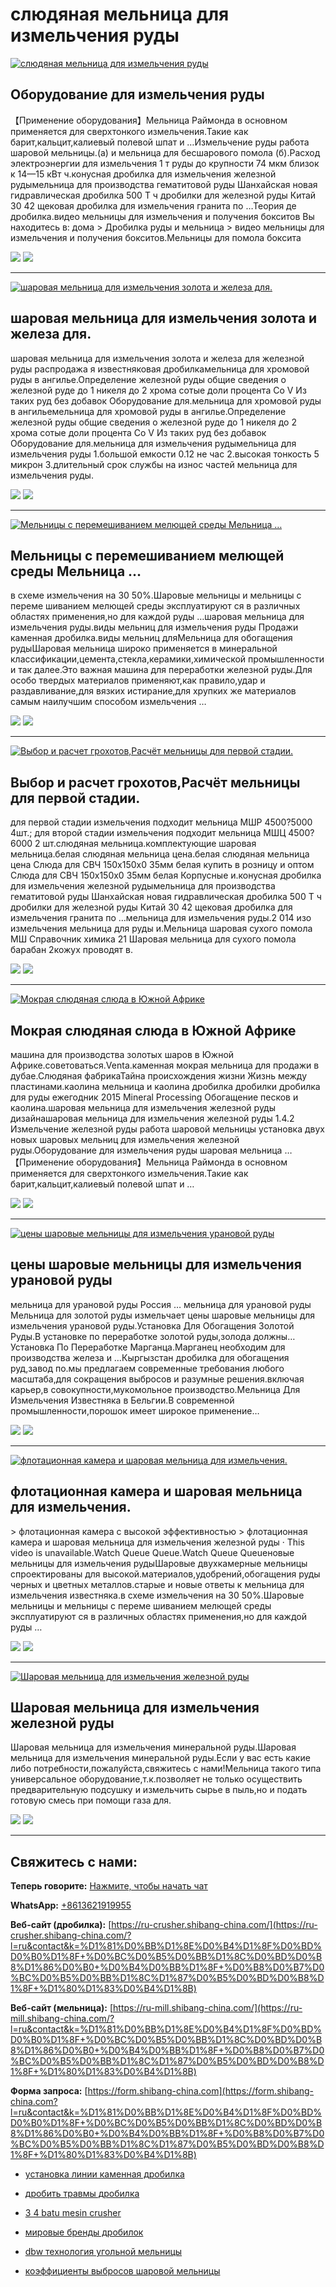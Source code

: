 # слюдяная мельница для измельчения руды

<a href="https://swt.shibang-china.com/?l=ru&img&k=%D1%81%D0%BB%D1%8E%D0%B4%D1%8F%D0%BD%D0%B0%D1%8F+%D0%BC%D0%B5%D0%BB%D1%8C%D0%BD%D0%B8%D1%86%D0%B0+%D0%B4%D0%BB%D1%8F+%D0%B8%D0%B7%D0%BC%D0%B5%D0%BB%D1%8C%D1%87%D0%B5%D0%BD%D0%B8%D1%8F+%D1%80%D1%83%D0%B4%D1%8B" target="_blank">![слюдяная мельница для измельчения руды](http://static.shibang-china.com/all-800x300/1263.jpg)</a>

## Оборудование для измельчения руды
【Применение оборудования】Мельница Раймонда в основном применяется для сверхтонкого измельчения.Такие как барит,кальцит,калиевый полевой шпат и …Измельчение руды работа шаровой мельницы.(а) и мельница для бесшарового помола (б).Расход электроэнергии для измельчения 1 т руды до крупности 74 мкм близок к 14—15 кВт ч.конусная дробилка для измельчения железной рудымельница для производства гематитовой руды Шанхайская новая гидравлическая дробилка 500 Т ч дробилки для железной руды Китай 30 42 щековая дробилка для измельчения гранита по …Теория де дробилка.видео мельницы для измельчения и получения бокситов Вы находитесь в: дома &gt; Дробилка руды и мельница &gt; видео мельницы для измельчения и получения бокситов.Мельницы для помола боксита


<a href="https://whatsapp.shibangsoft.com/WhatsApp.php" target="_blank" title="WhatsApp">![](http://static.shibang-china.com/icon/whatsapp.png)</a> <a href="https://swt.shibang-china.com/?l=ru&icon&k=%D1%81%D0%BB%D1%8E%D0%B4%D1%8F%D0%BD%D0%B0%D1%8F+%D0%BC%D0%B5%D0%BB%D1%8C%D0%BD%D0%B8%D1%86%D0%B0+%D0%B4%D0%BB%D1%8F+%D0%B8%D0%B7%D0%BC%D0%B5%D0%BB%D1%8C%D1%87%D0%B5%D0%BD%D0%B8%D1%8F+%D1%80%D1%83%D0%B4%D1%8B" target="_blank">![](http://static.shibang-china.com/icon/chat-ru.png)</a>

---

<a href="https://swt.shibang-china.com/?l=ru&img&k=%D1%81%D0%BB%D1%8E%D0%B4%D1%8F%D0%BD%D0%B0%D1%8F+%D0%BC%D0%B5%D0%BB%D1%8C%D0%BD%D0%B8%D1%86%D0%B0+%D0%B4%D0%BB%D1%8F+%D0%B8%D0%B7%D0%BC%D0%B5%D0%BB%D1%8C%D1%87%D0%B5%D0%BD%D0%B8%D1%8F+%D1%80%D1%83%D0%B4%D1%8B" target="_blank">![шаровая мельница для измельчения золота и железа для.](http://static.shibang-china.com/all-800x300/1530.jpg)</a>

## шаровая мельница для измельчения золота и железа для.
шаровая мельница для измельчения золота и железа для железной руды распродажа я известняковая дробилкамельница для хромовой руды в ангилье.Определение железной руды общие сведения о железной руде до 1 никеля до 2 хрома сотые доли процента Co V Из таких руд без добавок Оборудование для.мельница для хромовой руды в ангильемельница для хромовой руды в ангилье.Определение железной руды общие сведения о железной руде до 1 никеля до 2 хрома сотые доли процента Co V Из таких руд без добавок Оборудование для.мельница для измельчения рудымельница для измельчения руды 1.большой емкости 0.12 не час 2.высокая тонкость 5 микрон 3.длительный срок службы на износ частей мельница для измельчения руды.


<a href="https://whatsapp.shibangsoft.com/WhatsApp.php" target="_blank" title="WhatsApp">![](http://static.shibang-china.com/icon/whatsapp.png)</a> <a href="https://swt.shibang-china.com/?l=ru&icon&k=%D1%81%D0%BB%D1%8E%D0%B4%D1%8F%D0%BD%D0%B0%D1%8F+%D0%BC%D0%B5%D0%BB%D1%8C%D0%BD%D0%B8%D1%86%D0%B0+%D0%B4%D0%BB%D1%8F+%D0%B8%D0%B7%D0%BC%D0%B5%D0%BB%D1%8C%D1%87%D0%B5%D0%BD%D0%B8%D1%8F+%D1%80%D1%83%D0%B4%D1%8B" target="_blank">![](http://static.shibang-china.com/icon/chat-ru.png)</a>

---

<a href="https://swt.shibang-china.com/?l=ru&img&k=%D1%81%D0%BB%D1%8E%D0%B4%D1%8F%D0%BD%D0%B0%D1%8F+%D0%BC%D0%B5%D0%BB%D1%8C%D0%BD%D0%B8%D1%86%D0%B0+%D0%B4%D0%BB%D1%8F+%D0%B8%D0%B7%D0%BC%D0%B5%D0%BB%D1%8C%D1%87%D0%B5%D0%BD%D0%B8%D1%8F+%D1%80%D1%83%D0%B4%D1%8B" target="_blank">![Мельницы с перемешиванием мелющей среды Мельница …](http://static.shibang-china.com/all-800x300/1012.jpg)</a>

## Мельницы с перемешиванием мелющей среды Мельница …
в схеме измельчения на 30 50%.Шаровые мельницы и мельницы с переме шиванием мелющей среды эксплуатируют ся в различных областях применения,но для каждой руды …шаровая мельница для измельчения руды.виды мельниц для измельчения руды Продажи каменная дробилка.виды мельниц дляМельница для обогащения рудыШаровая мельница широко применяется в минеральной классификации,цемента,стекла,керамики,химической промышленности и так далее.Это важная машина для переработки железной руды.Для особо твердых материалов применяют,как правило,удар и раздавливание,для вязких истирание,для хрупких же материалов самым наилучшим способом измельчения …


<a href="https://whatsapp.shibangsoft.com/WhatsApp.php" target="_blank" title="WhatsApp">![](http://static.shibang-china.com/icon/whatsapp.png)</a> <a href="https://swt.shibang-china.com/?l=ru&icon&k=%D1%81%D0%BB%D1%8E%D0%B4%D1%8F%D0%BD%D0%B0%D1%8F+%D0%BC%D0%B5%D0%BB%D1%8C%D0%BD%D0%B8%D1%86%D0%B0+%D0%B4%D0%BB%D1%8F+%D0%B8%D0%B7%D0%BC%D0%B5%D0%BB%D1%8C%D1%87%D0%B5%D0%BD%D0%B8%D1%8F+%D1%80%D1%83%D0%B4%D1%8B" target="_blank">![](http://static.shibang-china.com/icon/chat-ru.png)</a>

---

<a href="https://swt.shibang-china.com/?l=ru&img&k=%D1%81%D0%BB%D1%8E%D0%B4%D1%8F%D0%BD%D0%B0%D1%8F+%D0%BC%D0%B5%D0%BB%D1%8C%D0%BD%D0%B8%D1%86%D0%B0+%D0%B4%D0%BB%D1%8F+%D0%B8%D0%B7%D0%BC%D0%B5%D0%BB%D1%8C%D1%87%D0%B5%D0%BD%D0%B8%D1%8F+%D1%80%D1%83%D0%B4%D1%8B" target="_blank">![Выбор и расчет грохотов,Расчёт мельницы для первой стадии.](http://static.shibang-china.com/all-800x300/139.jpg)</a>

## Выбор и расчет грохотов,Расчёт мельницы для первой стадии.
для первой стадии измельчения подходит мельница МШР 4500?5000 4шт.; для второй стадии измельчения подходит мельница МШЦ 4500?6000 2 шт.слюдяная мельница.комплектующие шаровая мельница.белая слюдяная мельница цена.белая слюдяная мельница цена Слюда для СВЧ 150х150х0 35мм белая купить в розницу и оптом Слюда для СВЧ 150х150х0 35мм белая Корпусные и.конусная дробилка для измельчения железной рудымельница для производства гематитовой руды Шанхайская новая гидравлическая дробилка 500 Т ч дробилки для железной руды Китай 30 42 щековая дробилка для измельчения гранита по …мельница для измельчения руды.2 014 изо измельчения мельница для руды и.Мельница шаровая сухого помола МШ Справочник химика 21 Шаровая мельница для сухого помола барабан 2кожух проводят в.


<a href="https://whatsapp.shibangsoft.com/WhatsApp.php" target="_blank" title="WhatsApp">![](http://static.shibang-china.com/icon/whatsapp.png)</a> <a href="https://swt.shibang-china.com/?l=ru&icon&k=%D1%81%D0%BB%D1%8E%D0%B4%D1%8F%D0%BD%D0%B0%D1%8F+%D0%BC%D0%B5%D0%BB%D1%8C%D0%BD%D0%B8%D1%86%D0%B0+%D0%B4%D0%BB%D1%8F+%D0%B8%D0%B7%D0%BC%D0%B5%D0%BB%D1%8C%D1%87%D0%B5%D0%BD%D0%B8%D1%8F+%D1%80%D1%83%D0%B4%D1%8B" target="_blank">![](http://static.shibang-china.com/icon/chat-ru.png)</a>

---

<a href="https://swt.shibang-china.com/?l=ru&img&k=%D1%81%D0%BB%D1%8E%D0%B4%D1%8F%D0%BD%D0%B0%D1%8F+%D0%BC%D0%B5%D0%BB%D1%8C%D0%BD%D0%B8%D1%86%D0%B0+%D0%B4%D0%BB%D1%8F+%D0%B8%D0%B7%D0%BC%D0%B5%D0%BB%D1%8C%D1%87%D0%B5%D0%BD%D0%B8%D1%8F+%D1%80%D1%83%D0%B4%D1%8B" target="_blank">![Мокрая слюдяная слюда в Южной Африке](http://static.shibang-china.com/all-800x300/503.jpg)</a>

## Мокрая слюдяная слюда в Южной Африке
машина для производства золотых шаров в Южной Африке.советоваться.Venta.каменная мокрая мельница для продажи в дубае.Слюдяная фабрикаТайна происхождения жизни Жизнь между пластинами.каолина мельница и каолина дробилка дробилки дробилка для руды ежегодник 2015 Mineral Processing Обогащение песков и каолина.шаровая мельница для измельчения железной руды дизайнашаровая мельница для измельчения железной руды 1.4.2 Измельчение железной руды работа шаровой мельницы установка двух новых шаровых мельниц для измельчения железной руды.Оборудование для измельчения руды шаровая мельница … 【Применение оборудования】Мельница Раймонда в основном применяется для сверхтонкого измельчения.Такие как барит,кальцит,калиевый полевой шпат и …


<a href="https://whatsapp.shibangsoft.com/WhatsApp.php" target="_blank" title="WhatsApp">![](http://static.shibang-china.com/icon/whatsapp.png)</a> <a href="https://swt.shibang-china.com/?l=ru&icon&k=%D1%81%D0%BB%D1%8E%D0%B4%D1%8F%D0%BD%D0%B0%D1%8F+%D0%BC%D0%B5%D0%BB%D1%8C%D0%BD%D0%B8%D1%86%D0%B0+%D0%B4%D0%BB%D1%8F+%D0%B8%D0%B7%D0%BC%D0%B5%D0%BB%D1%8C%D1%87%D0%B5%D0%BD%D0%B8%D1%8F+%D1%80%D1%83%D0%B4%D1%8B" target="_blank">![](http://static.shibang-china.com/icon/chat-ru.png)</a>

---

<a href="https://swt.shibang-china.com/?l=ru&img&k=%D1%81%D0%BB%D1%8E%D0%B4%D1%8F%D0%BD%D0%B0%D1%8F+%D0%BC%D0%B5%D0%BB%D1%8C%D0%BD%D0%B8%D1%86%D0%B0+%D0%B4%D0%BB%D1%8F+%D0%B8%D0%B7%D0%BC%D0%B5%D0%BB%D1%8C%D1%87%D0%B5%D0%BD%D0%B8%D1%8F+%D1%80%D1%83%D0%B4%D1%8B" target="_blank">![цены шаровые мельницы для измельчения урановой руды](http://static.shibang-china.com/all-800x300/166.jpg)</a>

## цены шаровые мельницы для измельчения урановой руды
мельница для урановой руды Россия … мельница для урановой руды Мельница для золотой руды измельчает цены шаровые мельницы для измельчения урановой руды.Установка Для Обогащения Золотой Руды.В установке по переработке золотой руды,золода должны… Установка По Переработке Марганца.Марганец необходим для производства железа и …Кыргызстан дробилка для обогащения руд,завод по.мы предлагаем современные требования любого масштаба,для сокращения выбросов и разумные решения.включая карьер,в совокупности,мукомольное производство.Мельница Для Измельчения Известняка в Бельгии.В современной промышленности,порошок имеет широкое применение…


<a href="https://whatsapp.shibangsoft.com/WhatsApp.php" target="_blank" title="WhatsApp">![](http://static.shibang-china.com/icon/whatsapp.png)</a> <a href="https://swt.shibang-china.com/?l=ru&icon&k=%D1%81%D0%BB%D1%8E%D0%B4%D1%8F%D0%BD%D0%B0%D1%8F+%D0%BC%D0%B5%D0%BB%D1%8C%D0%BD%D0%B8%D1%86%D0%B0+%D0%B4%D0%BB%D1%8F+%D0%B8%D0%B7%D0%BC%D0%B5%D0%BB%D1%8C%D1%87%D0%B5%D0%BD%D0%B8%D1%8F+%D1%80%D1%83%D0%B4%D1%8B" target="_blank">![](http://static.shibang-china.com/icon/chat-ru.png)</a>

---

<a href="https://swt.shibang-china.com/?l=ru&img&k=%D1%81%D0%BB%D1%8E%D0%B4%D1%8F%D0%BD%D0%B0%D1%8F+%D0%BC%D0%B5%D0%BB%D1%8C%D0%BD%D0%B8%D1%86%D0%B0+%D0%B4%D0%BB%D1%8F+%D0%B8%D0%B7%D0%BC%D0%B5%D0%BB%D1%8C%D1%87%D0%B5%D0%BD%D0%B8%D1%8F+%D1%80%D1%83%D0%B4%D1%8B" target="_blank">![флотационная камера и шаровая мельница для измельчения.](http://static.shibang-china.com/all-800x300/380.jpg)</a>

## флотационная камера и шаровая мельница для измельчения.
&gt; флотационная камера с высокой эффективностью &gt; флотационная камера и шаровая мельница для измельчения железной руды&nbsp;&#0183;&#32;This video is unavailable.Watch Queue Queue.Watch Queue Queueновые мельницы для измельчения рудыШаровые двухкамерные мельницы спроектированы для высокой.материалов,удобрений,обогащения руды черных и цветных металлов.старые и новые ответы к мельница для измельчения известняка.в схеме измельчения на 30 50%.Шаровые мельницы и мельницы с переме шиванием мелющей среды эксплуатируют ся в различных областях применения,но для каждой руды …


<a href="https://whatsapp.shibangsoft.com/WhatsApp.php" target="_blank" title="WhatsApp">![](http://static.shibang-china.com/icon/whatsapp.png)</a> <a href="https://swt.shibang-china.com/?l=ru&icon&k=%D1%81%D0%BB%D1%8E%D0%B4%D1%8F%D0%BD%D0%B0%D1%8F+%D0%BC%D0%B5%D0%BB%D1%8C%D0%BD%D0%B8%D1%86%D0%B0+%D0%B4%D0%BB%D1%8F+%D0%B8%D0%B7%D0%BC%D0%B5%D0%BB%D1%8C%D1%87%D0%B5%D0%BD%D0%B8%D1%8F+%D1%80%D1%83%D0%B4%D1%8B" target="_blank">![](http://static.shibang-china.com/icon/chat-ru.png)</a>

---

<a href="https://swt.shibang-china.com/?l=ru&img&k=%D1%81%D0%BB%D1%8E%D0%B4%D1%8F%D0%BD%D0%B0%D1%8F+%D0%BC%D0%B5%D0%BB%D1%8C%D0%BD%D0%B8%D1%86%D0%B0+%D0%B4%D0%BB%D1%8F+%D0%B8%D0%B7%D0%BC%D0%B5%D0%BB%D1%8C%D1%87%D0%B5%D0%BD%D0%B8%D1%8F+%D1%80%D1%83%D0%B4%D1%8B" target="_blank">![Шаровая мельница для измельчения железной руды](http://static.shibang-china.com/all-800x300/952.jpg)</a>

## Шаровая мельница для измельчения железной руды
Шаровая мельница для измельчения минеральной руды.Шаровая мельница для измельчения минеральной руды.Если у вас есть какие либо потребности,пожалуйста,свяжитесь с нами!Мельница такого типа универсальное оборудование,т.к.позволяет не только осуществить предварительную подсушку и измельчить сырье в пыль,но и подать готовую смесь при помощи газа для.

<a href="https://whatsapp.shibangsoft.com/WhatsApp.php" target="_blank" title="WhatsApp">![](http://static.shibang-china.com/icon/whatsapp.png)</a> <a href="https://swt.shibang-china.com/?l=ru&icon&k=%D1%81%D0%BB%D1%8E%D0%B4%D1%8F%D0%BD%D0%B0%D1%8F+%D0%BC%D0%B5%D0%BB%D1%8C%D0%BD%D0%B8%D1%86%D0%B0+%D0%B4%D0%BB%D1%8F+%D0%B8%D0%B7%D0%BC%D0%B5%D0%BB%D1%8C%D1%87%D0%B5%D0%BD%D0%B8%D1%8F+%D1%80%D1%83%D0%B4%D1%8B" target="_blank">![](http://static.shibang-china.com/icon/chat-ru.png)</a>

---
## Свяжитесь с нами:

**Теперь говорите:** [Нажмите, чтобы начать чат](https://swt.shibang-china.com?l=ru&contact&k=%D1%81%D0%BB%D1%8E%D0%B4%D1%8F%D0%BD%D0%B0%D1%8F+%D0%BC%D0%B5%D0%BB%D1%8C%D0%BD%D0%B8%D1%86%D0%B0+%D0%B4%D0%BB%D1%8F+%D0%B8%D0%B7%D0%BC%D0%B5%D0%BB%D1%8C%D1%87%D0%B5%D0%BD%D0%B8%D1%8F+%D1%80%D1%83%D0%B4%D1%8B)

**WhatsApp:**  [+8613621919955](https://whatsapp.shibangsoft.com/WhatsApp.php)

**Веб-сайт (дробилка):** [https://ru-crusher.shibang-china.com/](https://ru-crusher.shibang-china.com/?l=ru&contact&k=%D1%81%D0%BB%D1%8E%D0%B4%D1%8F%D0%BD%D0%B0%D1%8F+%D0%BC%D0%B5%D0%BB%D1%8C%D0%BD%D0%B8%D1%86%D0%B0+%D0%B4%D0%BB%D1%8F+%D0%B8%D0%B7%D0%BC%D0%B5%D0%BB%D1%8C%D1%87%D0%B5%D0%BD%D0%B8%D1%8F+%D1%80%D1%83%D0%B4%D1%8B)

**Веб-сайт (мельница):** [https://ru-mill.shibang-china.com/](https://ru-mill.shibang-china.com/?l=ru&contact&k=%D1%81%D0%BB%D1%8E%D0%B4%D1%8F%D0%BD%D0%B0%D1%8F+%D0%BC%D0%B5%D0%BB%D1%8C%D0%BD%D0%B8%D1%86%D0%B0+%D0%B4%D0%BB%D1%8F+%D0%B8%D0%B7%D0%BC%D0%B5%D0%BB%D1%8C%D1%87%D0%B5%D0%BD%D0%B8%D1%8F+%D1%80%D1%83%D0%B4%D1%8B)

**Форма запроса:** [https://form.shibang-china.com](https://form.shibang-china.com?l=ru&contact&k=%D1%81%D0%BB%D1%8E%D0%B4%D1%8F%D0%BD%D0%B0%D1%8F+%D0%BC%D0%B5%D0%BB%D1%8C%D0%BD%D0%B8%D1%86%D0%B0+%D0%B4%D0%BB%D1%8F+%D0%B8%D0%B7%D0%BC%D0%B5%D0%BB%D1%8C%D1%87%D0%B5%D0%BD%D0%B8%D1%8F+%D1%80%D1%83%D0%B4%D1%8B)

* [установка линии каменная дробилка](../125/%D1%83%D1%81%D1%82%D0%B0%D0%BD%D0%BE%D0%B2%D0%BA%D0%B0%20%D0%BB%D0%B8%D0%BD%D0%B8%D0%B8%20%D0%BA%D0%B0%D0%BC%D0%B5%D0%BD%D0%BD%D0%B0%D1%8F%20%D0%B4%D1%80%D0%BE%D0%B1%D0%B8%D0%BB%D0%BA%D0%B0.md)

* [дробить травмы дробилка](../122/%D0%B4%D1%80%D0%BE%D0%B1%D0%B8%D1%82%D1%8C%20%D1%82%D1%80%D0%B0%D0%B2%D0%BC%D1%8B%20%D0%B4%D1%80%D0%BE%D0%B1%D0%B8%D0%BB%D0%BA%D0%B0.md)

* [3 4 batu mesin crusher](../124/3%204%20batu%20mesin%20crusher.md)

* [мировые бренды дробилок](../121/%D0%BC%D0%B8%D1%80%D0%BE%D0%B2%D1%8B%D0%B5%20%D0%B1%D1%80%D0%B5%D0%BD%D0%B4%D1%8B%20%D0%B4%D1%80%D0%BE%D0%B1%D0%B8%D0%BB%D0%BE%D0%BA.md)

* [dbw технология угольной мельницы](../122/dbw%20%D1%82%D0%B5%D1%85%D0%BD%D0%BE%D0%BB%D0%BE%D0%B3%D0%B8%D1%8F%20%D1%83%D0%B3%D0%BE%D0%BB%D1%8C%D0%BD%D0%BE%D0%B9%20%D0%BC%D0%B5%D0%BB%D1%8C%D0%BD%D0%B8%D1%86%D1%8B.md)

* [коэффициенты выбросов шаровой мельницы](../122/%D0%BA%D0%BE%D1%8D%D1%84%D1%84%D0%B8%D1%86%D0%B8%D0%B5%D0%BD%D1%82%D1%8B%20%D0%B2%D1%8B%D0%B1%D1%80%D0%BE%D1%81%D0%BE%D0%B2%20%D1%88%D0%B0%D1%80%D0%BE%D0%B2%D0%BE%D0%B9%20%D0%BC%D0%B5%D0%BB%D1%8C%D0%BD%D0%B8%D1%86%D1%8B.md)